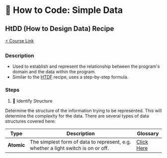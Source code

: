 # :page_with_curl: How to Code: Simple Data

## HtDD (How to Design Data) Recipe

[:zap: Course Link](https://courses.edx.org/courses/course-v1:UBCx+HtC1x+2T2017/77860a93562d40bda45e452ea064998b/#HtDD)

### Description

- Used to establish and represent the relationship between the program's domain and the data within the program.
- Similar to the [HTDF](https://github.com/Scoutski/learning/blob/master/UBC_Simple_Data/1_htdf_recipe.md) recipe, uses a step-by-step formula.

### Steps

1. :construction_worker: Identify Structure

Determine the structure of the information trying to be represented. This will determine the complexity for the data. There are several types of data structures covered here:

| Type | Description | Glossary |
--- | --- | ---
**Atomic** | The simplest form of data to represent, e.g. whether a light switch is on or off. | [Click Here](https://github.com/Scoutski/learning/tree/master/Programming_Glossary#atomic-data)
